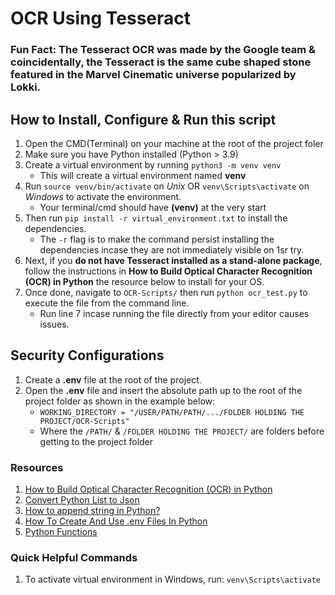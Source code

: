 # OCR Using Tesseract
### Fun Fact: The Tesseract OCR was made by the Google team & coincidentally, the Tesseract is the same cube shaped stone featured in the Marvel Cinematic universe popularized by Lokki.

## How to Install, Configure & Run this script
1. Open the CMD(Terminal) on your machine at the root of the project foler
2. Make sure you have Python installed (Python > 3.9)
3. Create a virtual environment by running `python3 -m venv venv`
    - This will create a virtual environment named **venv**
4. Run `source venv/bin/activate` on *Unix* OR `venv\Scripts\activate` on *Windows* to activate the environment.
    - Your terminal/cmd should have **(venv)** at the very start
5. Then run `pip install -r virtual_environment.txt` to install the dependencies.
    - The `-r` flag is to make the command persist installing the dependencies incase they are not immediately visible on 1sr try.
6. Next, if you **do not have Tesseract installed as a stand-alone package**, follow the instructions in **How to Build Optical Character Recognition (OCR) in Python** the resource below to install for your OS.
7. Once done, navigate to `OCR-Scripts/` then run `python ocr_test.py` to execute the file from the command line. 
    - Run line 7 incase running the file directly from your editor causes issues.

## Security Configurations
1. Create a **.env** file at the root of the project.
2. Open the **.env** file and insert the absolute path up to the root of the project folder as shown in the example below:
    - `WORKING_DIRECTORY = "/USER/PATH/PATH/.../FOLDER HOLDING THE PROJECT/OCR-Scripts"`
    - Where the `/PATH/` & `/FOLDER HOLDING THE PROJECT/` are folders before getting to the project folder

### Resources
1. [How to Build Optical Character Recognition (OCR) in Python](https://builtin.com/data-science/python-ocr)
2. [Convert Python List to Json](https://www.geeksforgeeks.org/convert-python-list-to-json/)
3. [How to append string in Python?](https://codedamn.com/news/python/append-string-in-python)
4. [How To Create And Use .env Files In Python](https://www.geeksforgeeks.org/how-to-create-and-use-env-files-in-python/)
5. [Python Functions](https://www.w3schools.com/python/python_functions.asp)

### Quick Helpful Commands
1. To activate virtual environment in Windows, run:
    `venv\Scripts\activate`
